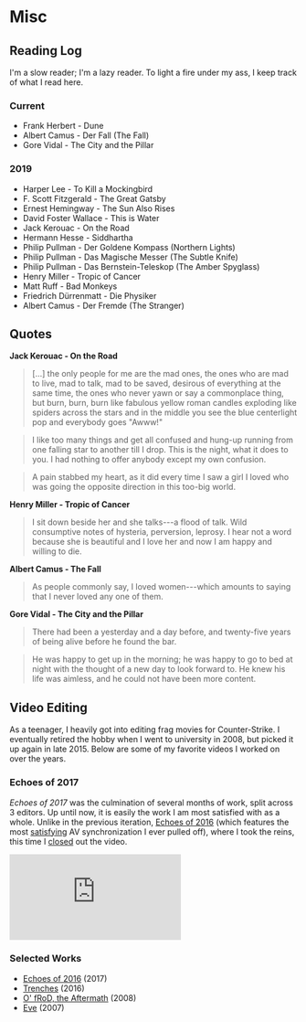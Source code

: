 # Misc

## Reading Log

I'm a slow reader; I'm a lazy reader.
To light a fire under my ass, I keep track of what I read here.

### Current

- Frank Herbert - Dune
- Albert Camus - Der Fall (The Fall)
- Gore Vidal - The City and the Pillar

### 2019

- Harper Lee - To Kill a Mockingbird
- F. Scott Fitzgerald - The Great Gatsby
- Ernest Hemingway - The Sun Also Rises
- David Foster Wallace - This is Water
- Jack Kerouac - On the Road
- Hermann Hesse - Siddhartha
- Philip Pullman - Der Goldene Kompass (Northern Lights)
- Philip Pullman - Das Magische Messer (The Subtle Knife)
- Philip Pullman - Das Bernstein-Teleskop (The Amber Spyglass)
- Henry Miller - Tropic of Cancer
- Matt Ruff - Bad Monkeys
- Friedrich Dürrenmatt - Die Physiker
- Albert Camus - Der Fremde (The Stranger)

## Quotes

**Jack Kerouac - On the Road**

> [...] the only people for me are the mad ones, the ones who are mad to live,
> mad to talk, mad to be saved, desirous of everything at the same time, the
> ones who never yawn or say a commonplace thing, but burn, burn, burn like
> fabulous yellow roman candles exploding like spiders across the stars and in
> the middle you see the blue centerlight pop and everybody goes "Awww!"
<!--  -->
> I like too many things and get all confused and hung-up running from one
> falling star to another till I drop. This is the night, what it does to you.
> I had nothing to offer anybody except my own confusion.
<!--  -->
> A pain stabbed my heart, as it did every time I saw a girl I loved who was
> going the opposite direction in this too-big world.


**Henry Miller - Tropic of Cancer**

> I sit down beside her and she talks---a flood of talk. Wild consumptive notes
> of hysteria, perversion, leprosy. I hear not a word because she is beautiful
> and I love her and now I am happy and willing to die.

**Albert Camus - The Fall**

> As people commonly say, I loved women---which amounts to saying that I never
> loved any one of them.

**Gore Vidal - The City and the Pillar**

> There had been a yesterday and a day before, and twenty-five years of being
> alive before he found the bar.
<!--  -->
> He was happy to get up in the morning; he was happy to go to bed at night
> with the thought of a new day to look forward to. He knew his life was
> aimless, and he could not have been more content.

## Video Editing

As a teenager, I heavily got into editing frag movies for Counter-Strike.
I eventually retired the hobby when I went to university in 2008, but picked it
up again in late 2015.
Below are some of my favorite videos I worked on over the years.

### Echoes of 2017

*Echoes of 2017* was the culmination of several months of work, split across
3 editors.
Up until now, it is easily the work I am most satisfied with as a whole.
Unlike in the previous iteration, [Echoes of
2016](https://youtu.be/MO_XwBLHsFE) (which features the most
[satisfying](https://youtu.be/MO_XwBLHsFE?t=178) AV synchronization I ever
pulled off), where I took the reins, this time I
[closed](https://youtu.be/DtJYa5F2ghI?t=458) out the video.

<div class="video">
  <iframe src="https://www.youtube.com/embed/DtJYa5F2ghI" frameborder="0"
          allowfullscreen>
  </iframe>
</div>

### Selected Works

- [Echoes of 2016](https://youtu.be/MO_XwBLHsFE) (2017)
- [Trenches](https://youtu.be/GEtdRpNrWb4) (2016)
- [O' fRoD, the Aftermath](https://youtu.be/34DeJGlylsA) (2008)
- [Eve](https://youtu.be/yZgt4lSz5NA) (2007)
